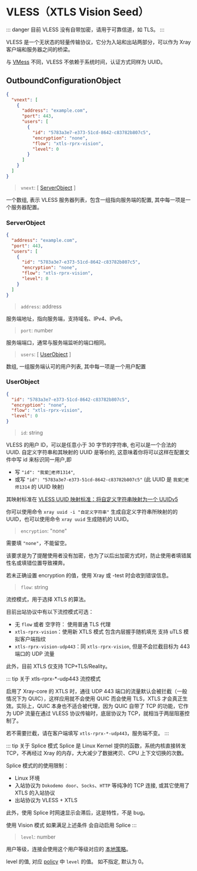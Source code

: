 # VLESS（XTLS Vision Seed）

::: danger
目前 VLESS 没有自带加密，请用于可靠信道，如 TLS。
:::

VLESS 是一个无状态的轻量传输协议，它分为入站和出站两部分，可以作为 Xray 客户端和服务器之间的桥梁。

与 [VMess](./vmess.md) 不同，VLESS 不依赖于系统时间，认证方式同样为 UUID。

## OutboundConfigurationObject

```json
{
  "vnext": [
    {
      "address": "example.com",
      "port": 443,
      "users": [
        {
          "id": "5783a3e7-e373-51cd-8642-c83782b807c5",
          "encryption": "none",
          "flow": "xtls-rprx-vision",
          "level": 0
        }
      ]
    }
  ]
}
```

> `vnext`: \[ [ServerObject](#serverobject) \]

一个数组, 表示 VLESS 服务器列表，包含一组指向服务端的配置, 其中每一项是一个服务器配置。

### ServerObject

```json
{
  "address": "example.com",
  "port": 443,
  "users": [
    {
      "id": "5783a3e7-e373-51cd-8642-c83782b807c5",
      "encryption": "none",
      "flow": "xtls-rprx-vision",
      "level": 0
    }
  ]
}
```

> `address`: address

服务端地址，指向服务端，支持域名、IPv4、IPv6。

> `port`: number

服务端端口，通常与服务端监听的端口相同。

> `users`: \[ [UserObject](#userobject) \]

数组, 一组服务端认可的用户列表, 其中每一项是一个用户配置

### UserObject

```json
{
  "id": "5783a3e7-e373-51cd-8642-c83782b807c5",
  "encryption": "none",
  "flow": "xtls-rprx-vision",
  "level": 0
}
```

> `id`: string

VLESS 的用户 ID，可以是任意小于 30 字节的字符串, 也可以是一个合法的 UUID.
自定义字符串和其映射的 UUID 是等价的, 这意味着你将可以这样在配置文件中写 id 来标识同一用户,即

- 写 `"id": "我爱🍉老师1314"`,
- 或写 `"id": "5783a3e7-e373-51cd-8642-c83782b807c5"` (此 UUID 是 `我爱🍉老师1314` 的 UUID 映射)

其映射标准在 [VLESS UUID 映射标准：将自定义字符串映射为一个 UUIDv5](https://github.com/XTLS/Xray-core/issues/158)

你可以使用命令 `xray uuid -i "自定义字符串"` 生成自定义字符串所映射的的 UUID，也可以使用命令 `xray uuid` 生成随机的 UUID。

> `encryption`: "none"

需要填 `"none"`，不能留空。

该要求是为了提醒使用者没有加密，也为了以后出加密方式时，防止使用者填错属性名或填错位置导致裸奔。

若未正确设置 encryption 的值，使用 Xray 或 -test 时会收到错误信息。

> `flow`: string

流控模式，用于选择 XTLS 的算法。

目前出站协议中有以下流控模式可选：

- 无 `flow` 或者 空字符： 使用普通 TLS 代理
- `xtls-rprx-vision`：使用新 XTLS 模式 包含内层握手随机填充 支持 uTLS 模拟客户端指纹
- `xtls-rprx-vision-udp443`：同 `xtls-rprx-vision`, 但是不会拦截目标为 443 端口的 UDP 流量

此外，目前 XTLS 仅支持 TCP+TLS/Reality。

<!-- prettier-ignore -->
::: tip 关于 xtls-rprx-*-udp443 流控模式

启用了 Xray-core 的 XTLS 时，通往 UDP 443 端口的流量默认会被拦截（一般情况下为 QUIC），这样应用就不会使用 QUIC 而会使用 TLS，XTLS 才会真正生效。实际上，QUIC 本身也不适合被代理，因为 QUIC 自带了 TCP 的功能，它作为 UDP 流量在通过 VLESS 协议传输时，底层协议为 TCP，就相当于两层阻塞控制了。

若不需要拦截，请在客户端填写 `xtls-rprx-*-udp443`，服务端不变。
:::

::: tip 关于 Splice 模式
Splice 是 Linux Kernel 提供的函数，系统内核直接转发 TCP，不再经过 Xray 的内存，大大减少了数据拷贝、CPU 上下文切换的次数。

Splice 模式的的使用限制：

- Linux 环境
- 入站协议为 `Dokodemo door`、`Socks`、`HTTP` 等纯净的 TCP 连接, 或其它使用了 XTLS 的入站协议
- 出站协议为 VLESS + XTLS

此外，使用 Splice 时网速显示会滞后，这是特性，不是 bug。

使用 Vision 模式 如果满足上述条件 会自动启用 Splice
:::

> `level`: number

用户等级，连接会使用这个用户等级对应的 [本地策略](../policy.md#levelpolicyobject)。

level 的值, 对应 [policy](../policy.md#policyobject) 中 `level` 的值。 如不指定, 默认为 0。
